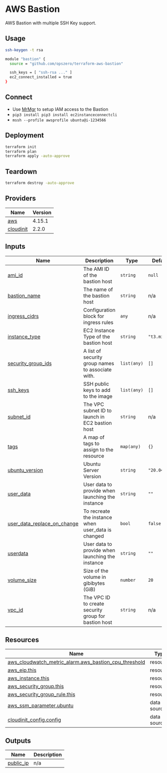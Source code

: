 <!-- BEGIN_TF_DOCS -->
# AWS Bastion

AWS Bastion with multiple SSH Key support.

## Usage

``` sh
ssh-keygen -t rsa
```

``` sh
module "bastion" {
  source = "github.com/opszero/terraform-aws-bastion"

  ssh_keys = [ "ssh-rsa ..." ]
  ec2_connect_installed = true
}
```

## Connect

 - Use [MrMgr](https://github.com/opszero/terraform-aws-bastion) to setup IAM access to the Bastion
 - `pip3 install pip3 install ec2instanceconnectcli`
 - `mssh --profile awsprofile ubuntu@i-1234566`

## Deployment

```sh
terraform init
terraform plan
terraform apply -auto-approve
```

## Teardown

```sh
terraform destroy -auto-approve
```
## Providers

| Name | Version |
|------|---------|
| <a name="provider_aws"></a> [aws](#provider\_aws) | 4.15.1 |
| <a name="provider_cloudinit"></a> [cloudinit](#provider\_cloudinit) | 2.2.0 |
## Inputs

| Name | Description | Type | Default | Required |
|------|-------------|------|---------|:--------:|
| <a name="input_ami_id"></a> [ami\_id](#input\_ami\_id) | The AMI ID of the bastion host | `string` | `null` | no |
| <a name="input_bastion_name"></a> [bastion\_name](#input\_bastion\_name) | The name of the bastion host | `string` | n/a | yes |
| <a name="input_ingress_cidrs"></a> [ingress\_cidrs](#input\_ingress\_cidrs) | Configuration block for ingress rules | `any` | n/a | yes |
| <a name="input_instance_type"></a> [instance\_type](#input\_instance\_type) | EC2 Instance Type of the bastion host | `string` | `"t3.micro"` | no |
| <a name="input_security_group_ids"></a> [security\_group\_ids](#input\_security\_group\_ids) | A list of security group names to associate with. | `list(any)` | `[]` | no |
| <a name="input_ssh_keys"></a> [ssh\_keys](#input\_ssh\_keys) | SSH public keys to add to the image | `list(any)` | `[]` | no |
| <a name="input_subnet_id"></a> [subnet\_id](#input\_subnet\_id) | The VPC subnet ID to launch in EC2 bastion host | `string` | n/a | yes |
| <a name="input_tags"></a> [tags](#input\_tags) | A map of tags to assign to the resource | `map(any)` | `{}` | no |
| <a name="input_ubuntu_version"></a> [ubuntu\_version](#input\_ubuntu\_version) | Ubuntu Server Version | `string` | `"20.04"` | no |
| <a name="input_user_data"></a> [user\_data](#input\_user\_data) | User data to provide when launching the instance | `string` | `""` | no |
| <a name="input_user_data_replace_on_change"></a> [user\_data\_replace\_on\_change](#input\_user\_data\_replace\_on\_change) | To recreate the instance when user\_data is changed | `bool` | `false` | no |
| <a name="input_userdata"></a> [userdata](#input\_userdata) | User data to provide when launching the instance | `string` | `""` | no |
| <a name="input_volume_size"></a> [volume\_size](#input\_volume\_size) | Size of the volume in gibibytes (GiB) | `number` | `20` | no |
| <a name="input_vpc_id"></a> [vpc\_id](#input\_vpc\_id) | The VPC ID to create security group for bastion host | `string` | n/a | yes |
## Resources

| Name | Type |
|------|------|
| [aws_cloudwatch_metric_alarm.aws_bastion_cpu_threshold](https://registry.terraform.io/providers/hashicorp/aws/latest/docs/resources/cloudwatch_metric_alarm) | resource |
| [aws_eip.this](https://registry.terraform.io/providers/hashicorp/aws/latest/docs/resources/eip) | resource |
| [aws_instance.this](https://registry.terraform.io/providers/hashicorp/aws/latest/docs/resources/instance) | resource |
| [aws_security_group.this](https://registry.terraform.io/providers/hashicorp/aws/latest/docs/resources/security_group) | resource |
| [aws_security_group_rule.this](https://registry.terraform.io/providers/hashicorp/aws/latest/docs/resources/security_group_rule) | resource |
| [aws_ssm_parameter.ubuntu](https://registry.terraform.io/providers/hashicorp/aws/latest/docs/data-sources/ssm_parameter) | data source |
| [cloudinit_config.config](https://registry.terraform.io/providers/hashicorp/cloudinit/latest/docs/data-sources/config) | data source |
## Outputs

| Name | Description |
|------|-------------|
| <a name="output_public_ip"></a> [public\_ip](#output\_public\_ip) | n/a |
<!-- END_TF_DOCS -->